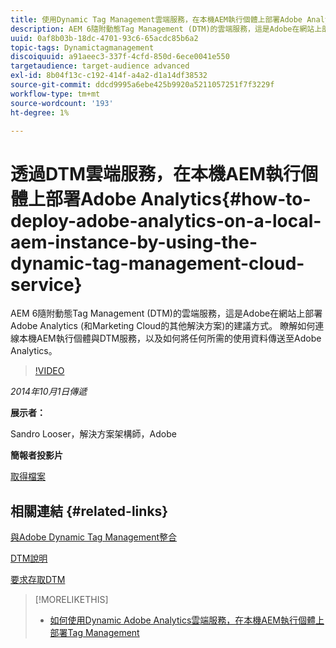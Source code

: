 ```yaml
---
title: 使用Dynamic Tag Management雲端服務，在本機AEM執行個體上部署Adobe Analytics
description: AEM 6隨附動態Tag Management (DTM)的雲端服務，這是Adobe在網站上部署Adobe Analytics (和Marketing Cloud的其他解決方案)的建議方式。 瞭解如何連線本機AEM執行個體與DTM服務，以及如何將任何所需的使用資料傳送至Adobe Analytics。
uuid: 0af8b03b-18dc-4701-93c6-65acdc85b6a2
topic-tags: Dynamictagmanagement
discoiquuid: a91aeec3-337f-4cfd-850d-6ece0041e550
targetaudience: target-audience advanced
exl-id: 8b04f13c-c192-414f-a4a2-d1a14df38532
source-git-commit: ddcd9995a6ebe425b9920a5211057251f7f3229f
workflow-type: tm+mt
source-wordcount: '193'
ht-degree: 1%

---
```


# 透過DTM雲端服務，在本機AEM執行個體上部署Adobe Analytics{#how-to-deploy-adobe-analytics-on-a-local-aem-instance-by-using-the-dynamic-tag-management-cloud-service}

AEM 6隨附動態Tag Management (DTM)的雲端服務，這是Adobe在網站上部署Adobe Analytics (和Marketing Cloud的其他解決方案)的建議方式。 瞭解如何連線本機AEM執行個體與DTM服務，以及如何將任何所需的使用資料傳送至Adobe Analytics。

>[!VIDEO](https://video.tv.adobe.com/v/19401/?quality=9)

*2014年10月1日傳遞*

**展示者：**

Sandro Looser，解決方案架構師，Adobe

**簡報者投影片**

[取得檔案](assets/dtm-10-1-2014.pdf)

## 相關連結 {#related-links}

[與Adobe Dynamic Tag Management整合](http://docs.adobe.com/docs/en/aem/6-0/administer/integration/marketing-cloud/dtm.html)

[DTM說明](https://experienceleague.adobe.com/docs/data-collection.html?lang=en)

[要求存取DTM](https://dtm.adobe.com/request_access)

<!--
[Get back to the Overview](https://helpx.adobe.com/experience-manager/kt/eseminars/gems/aem-index.html)
-->

>[!MORELIKETHIS]
>
>* [如何使用Dynamic Adobe Analytics雲端服務，在本機AEM執行個體上部署Tag Management](aem-adobe-analytics-dynamic-tag-management.md)

